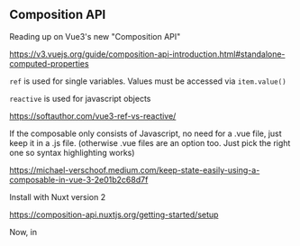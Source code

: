 ## Composition API

Reading up on Vue3's new "Composition API"

https://v3.vuejs.org/guide/composition-api-introduction.html#standalone-computed-properties


`ref` is used for single variables. Values must be accessed via `item.value()`

`reactive` is used for javascript objects

https://softauthor.com/vue3-ref-vs-reactive/


If the composable only consists of Javascript, no need for a .vue file, just keep it in a .js file. (otherwise .vue files are an option too. Just pick the right one so syntax highlighting works)

https://michael-verschoof.medium.com/keep-state-easily-using-a-composable-in-vue-3-2e01b2c68d7f

Install with Nuxt version 2

https://composition-api.nuxtjs.org/getting-started/setup

Now, in <script> sections of components, use

```
export default {
  setup() {

  ...

  },
}
```

and explicitly make reactive objects by calling `reactive?()`

https://vueuse.org/functions.html
💤 Core Functions | VueUse


https://vue-composition-api-rfc.netlify.com/api.html#setup
API Reference | Vue Composition API

Roughly based on React Hooks

https://reactjs.org/docs/hooks-intro.html
Introducing Hooks – React

https://www.google.com/search?client=ubuntu&channel=fs&q=vue3&ie=utf-8&oe=utf-8
vue3 - Google Search
https://madewithvuejs.com/blog/vue-3-roundup
Vue 3 – A roundup of infos about the new version of Vue.js - Made with Vue.js
https://vue-composition-api-rfc.netlify.com/#api-introduction
Composition API RFC | Vue Composition API

Lots more to explore on this topic



